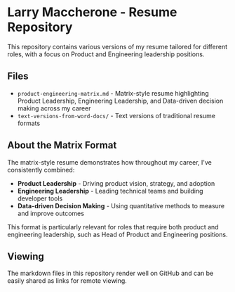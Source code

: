 # Larry Maccherone - Resume Repository

This repository contains various versions of my resume tailored for different roles, with a focus on Product and Engineering leadership positions.

## Files

- `product-engineering-matrix.md` - Matrix-style resume highlighting Product Leadership, Engineering Leadership, and Data-driven decision making across my career
- `text-versions-from-word-docs/` - Text versions of traditional resume formats

## About the Matrix Format

The matrix-style resume demonstrates how throughout my career, I've consistently combined:
- **Product Leadership** - Driving product vision, strategy, and adoption
- **Engineering Leadership** - Leading technical teams and building developer tools
- **Data-driven Decision Making** - Using quantitative methods to measure and improve outcomes

This format is particularly relevant for roles that require both product and engineering leadership, such as Head of Product and Engineering positions.

## Viewing

The markdown files in this repository render well on GitHub and can be easily shared as links for remote viewing.
